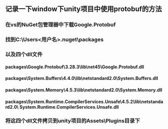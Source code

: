﻿## 记录一下window下unity项目中使用protobuf的方法

### 在vs的NuGet包管理器中下载Google.Protobuf
### 找到C:\Users\<用户名>\.nuget\packages

### 以及四个dll文件
#### packages\Google.Protobuf\3.28.3\lib\net45\Google.Protobuf.dll

#### packages\System.Buffers\4.4.0\lib\netstandard2.0\System.Buffers.dll

#### packages\System.Memory\4.5.3\lib\netstandard2.0\System.Memory.dll

#### packages\System.Runtime.CompilerServices.Unsafe\4.5.2\lib\netstandard2.0\ System.Runtime.CompilerServices.Unsafe.dll 

### 将这四个dll文件拷贝到unity项目的Assets\Plugins目录下